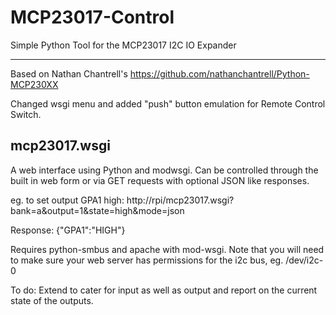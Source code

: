 MCP23017-Control
================

Simple Python Tool for the MCP23017 I2C IO Expander

-------------------

Based on Nathan Chantrell's https://github.com/nathanchantrell/Python-MCP230XX

Changed wsgi menu and added "push" button emulation for Remote Control Switch.

mcp23017.wsgi
-------------

A web interface using Python and modwsgi. Can be controlled through the built in web form or via GET requests with optional JSON like responses. 

eg. to set output GPA1 high: 
http://rpi/mcp23017.wsgi?bank=a&output=1&state=high&mode=json

Response: {"GPA1":"HIGH"}

Requires python-smbus and apache with mod-wsgi. Note that you will need to make sure your web server has permissions for the i2c bus, eg. /dev/i2c-0

To do: Extend to cater for input as well as output and report on the current state of the outputs.
